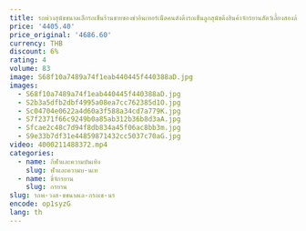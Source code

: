 ```yaml
---
title: รถพ่วงสุนัขขนาดเล็กรถเข็นร้านขายของชําอินเทอร์เน็ตคนดังดึงรถเข็นลูกสุนัขดึงสินค้าจักรยานสัตว์เลี้ยงสองล้อ
price: '4405.40'
price_original: '4686.60'
currency: THB
discount: 6%
rating: 4
volume: 83
image: S68f10a7489a74f1eab440445f440388aD.jpg
images:
  - S68f10a7489a74f1eab440445f440388aD.jpg
  - S2b3a5dfb2dbf4995a08ea7cc762385d1O.jpg
  - Sc04704e0622a4d60a3f588a34cd7a779K.jpg
  - S7f2371f66c9249b0a85ab312b36b8d3aA.jpg
  - Sfcae2c48c7d94f8db834a45f06ac8bb3m.jpg
  - S9e33b7df31e44859871432cc5037c70aG.jpg
video: 4000211488372.mp4
categories:
  - name: กีฬาและความบันเทิง
    slug: ฬาและความบ-นเท
  - name: ขี่จักรยาน
    slug: กรยาน
slug: รถพ-วงส-ขขนาดเล-กรถเข-นร
encode: op1syzG
lang: th
---
```

  